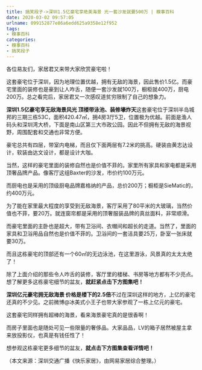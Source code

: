 ```yaml
---
title: 搞笑段子->深圳1.5亿豪宅享绝美海景 光一套沙发就要500万 | 糗事百科
date: 2020-03-02 09:57:05
urlname: 099152877e86a6edd625a9358e12f952
tags: 
- 糗事百科
categories:
- 糗事百科
- 搞笑段子
---
```

各位易友们，家居君又来带大家欣赏豪宅啦！

这套豪宅位于深圳，因为地理位置优越，拥有无敌的海景，因此售价1.5亿。而豪宅里面的装修也是豪到让人咋舌，随便一套沙发就100万，橱柜就400万，厨电200万。总之看完后，家居君又一次感叹道贫穷限制了自己的想象力。

**深圳1.5亿豪宅享无敌海景风光 顶楼带泳池、装修壕炸天**这套豪宅位于深圳半岛城邦的三期三栋53C，面积420.47㎡，拥4房3厅5卫，位置极为优越。前面是渔人码头和深圳湾大桥，下面是南山区第三大市政公园。因此不但拥有无敌的海景视野，周围配套和交通也非常方便。

豪宅总共有四层，带室内电梯，而且仅下面两层有7.2米的挑高。硬装由黄志达设计，软装由达文设计，都是设计大咖。

当然，这样的豪宅里面的装修自然也是价值不菲的。家里所有家具和家电都是采用顶奢品牌产品。像客厅这组Baxter的沙发，市价约100万元。

而厨电也是采用的顶级厨电品牌嘉格纳的产品，总价200万；橱柜是SieMatic的，约400万元。

为了能在家里最大程度的享受到无敌海景，客厅采用了80平米的大玻璃，当然价值也不菲，要20万。就连窗帘都是采用的顶奢服装品牌的真丝面料，非常顺滑。

而豪宅里面的主卧也是超大，带有卫浴间、衣帽间和超长的走道。当然了，里面的家具和卫浴用品自然也是价值不菲的。卫浴间的一套洁具要25万，卧室一张床就要30万。

而且这栋豪宅的顶部还有一个60㎡的无边泳池，在这里游泳，风景真的太太太绝了！

除了上面介绍的那些令人咋舌的装修，客厅里的楼梯、书房等地方都有不少亮点。想了解更多这栋豪宅细节的盆友，**就赶紧点击下方图集吧！**

**深圳亿元豪宅拥无敌海景 价格是楼下的2.5倍**不过在深圳这样的地方，上亿的豪宅还真的不少见。之前微博@冰美式小王子也带大家参观了一栋上亿元的豪宅。

这套豪宅同样拥有超棒的海景，看来海景豪宅真的是很香啊！

而房子里面也是随处可见一些限量的奢侈品。大家品品，LV的箱子居然被屋主拿来放投影仪，也真是有钱任性了！

想参观这栋豪宅更多细节的盆友，**就点击下方图集查看详情吧！**

（本文来源：深圳交通广播《快乐家居》，由网易家居综合整理。）


